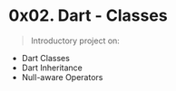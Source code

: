 # 0x02. Dart - Classes
> Introductory project on:
* Dart Classes
* Dart Inheritance
* Null-aware Operators